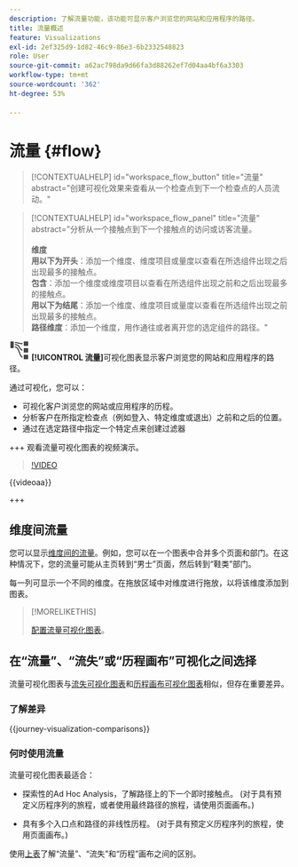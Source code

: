 ```yaml
---
description: 了解流量功能，该功能可显示客户浏览您的网站和应用程序的路径。
title: 流量概述
feature: Visualizations
exl-id: 2ef325d9-1d82-46c9-86e3-6b2332548823
role: User
source-git-commit: a62ac798da9d66fa3d88262ef7d04aa4bf6a3303
workflow-type: tm+mt
source-wordcount: '362'
ht-degree: 53%

---
```


# 流量 {#flow}

<!-- markdownlint-disable MD034 -->

>[!CONTEXTUALHELP]
>id="workspace_flow_button"
>title="流量"
>abstract="创建可视化效果来查看从一个检查点到下一个检查点的人员流动。"

>[!CONTEXTUALHELP]
>id="workspace_flow_panel"
>title="流量"
>abstract="分析从一个接触点到下一个接触点的访问或访客流量。<br/><br/>**维度&#x200B;**<br/>**用以下为开头**：添加一个维度、维度项目或量度以查看在所选组件出现之后出现最多的接触点。<br/>**包含**：添加一个维度或维度项目以查看在所选组件出现之前和之后出现最多的接触点。<br/>**用以下为结尾**：添加一个维度、维度项目或量度以查看在所选组件出现之前出现最多的接触点。<br/>**路径维度**：添加一个维度，用作通往或者离开您的选定组件的路径。"

<!-- markdownlint-enable MD034 -->



![GraphPathing](/help/assets/icons/GraphPathing.svg) **[!UICONTROL 流量]**&#x200B;可视化图表显示客户浏览您的网站和应用程序的路径。

通过可视化，您可以：

* 可视化客户浏览您的网站或应用程序的历程。
* 分析客户在所指定检查点（例如登入、特定维度或退出）之前和之后的位置。
* 通过在选定路径中指定一个特定点来创建过滤器

+++ 观看流量可视化图表的视频演示。

>[!VIDEO](https://video.tv.adobe.com/v/346063/?quality=12)

{{videoaa}}

+++

## 维度间流量

您可以显示[维度间的流量](/help/analysis-workspace/visualizations/c-flow/multi-dimensional-flow.md)。例如，您可以在一个图表中合并多个页面和部门。在这种情况下，您的流量可能从主页转到“男士”页面，然后转到“鞋类”部门。

每一列可显示一个不同的维度。在拖放区域中对维度进行拖放，以将该维度添加到图表。

>[!MORELIKETHIS]
>
>[配置流量可视化图表](/help/analysis-workspace/visualizations/c-flow/create-flow.md)。
>

## 在“流量”、“流失”或“历程画布”可视化之间选择

流量可视化图表与[流失可视化图表](/help/analysis-workspace/visualizations/fallout/fallout-flow.md)和[历程画布可视化图表](/help/analysis-workspace/visualizations/journey-canvas/journey-canvas.md)相似，但存在重要差异。

### 了解差异

<!-- Information in this snippet is shared between Journey canvas, Fallout, and Flow visualization docs -->

{{journey-visualization-comparisons}}

### 何时使用流量

流量可视化图表最适合：

* 探索性的Ad Hoc Analysis，了解路径上的下一个即时接触点。 (对于具有预定义历程序列的旅程，或者使用最终路径的旅程，请使用页面画布。)

* 具有多个入口点和路径的非线性历程。 (对于具有预定义历程序列的旅程，使用页面画布。)

使用[上表](#understand-the-differences)了解“流量”、“流失”和“历程”画布之间的区别。
